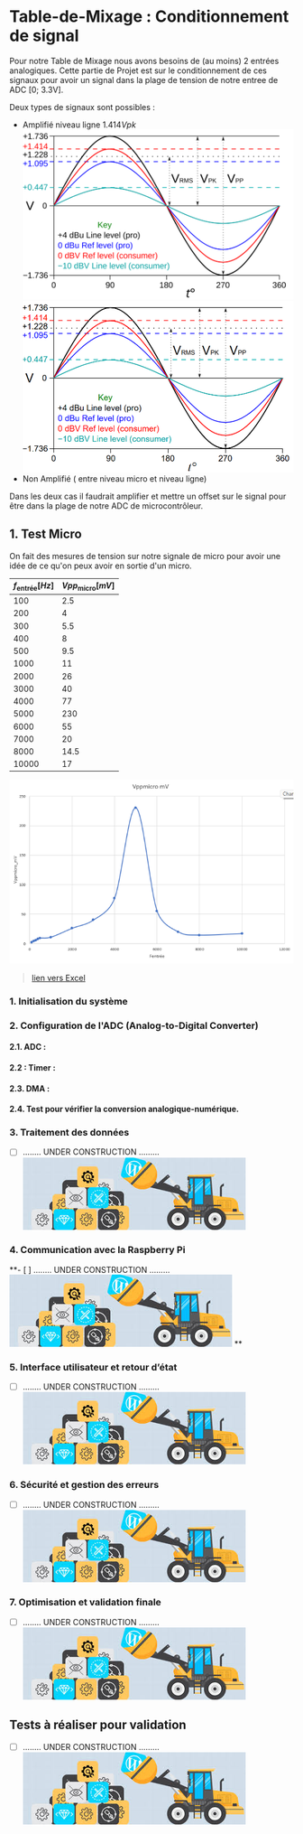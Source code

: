 # Table-de-Mixage :  Conditionnement de signal
<!--
  Use this for formatting the image : 
  <a href="url"><img src="image-3.png" align="center" height="50%" width="50%" ></a>
  
   -->

Pour notre Table de Mixage nous avons besoins de (au moins) 2 entrées analogiques.
Cette partie de Projet est sur le conditionnement de ces signaux pour avoir un signal dans la plage de tension de notre entree de ADC [0; 3.3V].

Deux types de signaux sont possibles : 
- Amplifié niveau ligne $1.414 Vpk$
![ss](Images\Line_levels.svg)
![alt text](Images/LineLevel.png)
- Non Amplifié ( entre niveau micro et niveau ligne)

Dans les deux cas il faudrait amplifier et mettre un offset sur le signal pour être dans la plage de notre ADC de microcontrôleur.



## 1. Test Micro
On fait des mesures de tension sur notre  signale de micro pour avoir une idée de ce qu'on peux avoir en sortie d'un micro.



<center>

| $f_{\text{entrée}}[Hz]$ | $Vpp_{\text{micro}}[mV]$ |
| ----------------------- | ------------------------ |
| 100                     | 2.5                      |
| 200                     | 4                        |
| 300                     | 5.5                      |
| 400                     | 8                        |
| 500                     | 9.5                      |
| 1000                    | 11                       |
| 2000                    | 26                       |
| 3000                    | 40                       |
| 4000                    | 77                       |
| 5000                    | 230                      |
| 6000                    | 55                       |
| 7000                    | 20                       |
| 8000                    | 14.5                     |
| 10000                   | 17                       |


![alt text](Images/Micro_output.png)

</center>



> [lien vers Excel](https://1drv.ms/x/c/44e5248c228d5751/ETUEaSnJRSJNqgbVf3nIVEgBYADid3KxOARgrQHJ6OK-Tg?e=khQeDF)




### 1. Initialisation du système

### 2. Configuration de l'ADC (Analog-to-Digital Converter)
#### 2.1. ADC : 

#### 2.2 : Timer : 

#### 2.3. DMA :


#### 2.4. Test pour vérifier la conversion analogique-numérique.

  


### 3. Traitement des données
- [ ] ........ UNDER CONSTRUCTION .........
![UNDER_CONSTRUCTION](Images/UnderConstruction.png)


### 4. Communication avec la Raspberry Pi
**- [ ] ........ UNDER CONSTRUCTION .........
![UNDER_CONSTRUCTION](Images/UnderConstruction.png)
**

### 5. Interface utilisateur et retour d’état
- [ ] ........ UNDER CONSTRUCTION .........
![UNDER_CONSTRUCTION](Images/UnderConstruction.png)


### 6. Sécurité et gestion des erreurs
- [ ] ........ UNDER CONSTRUCTION .........
![UNDER_CONSTRUCTION](Images/UnderConstruction.png)


###  7. Optimisation et validation finale

- [ ] ........ UNDER CONSTRUCTION .........
![UNDER_CONSTRUCTION](Images/UnderConstruction.png)

## Tests à réaliser pour validation
- [ ] ........ UNDER CONSTRUCTION .........
![UNDER_CONSTRUCTION](Images/UnderConstruction.png)
